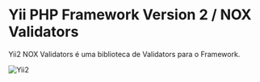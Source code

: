 Yii PHP Framework Version 2 / NOX Validators
===================================================

Yii2 NOX Validators é uma biblioteca de Validators para o Framework.

![Yii2](https://img.shields.io/badge/Powered_by-Yii_Framework-green.svg?style=flat)
